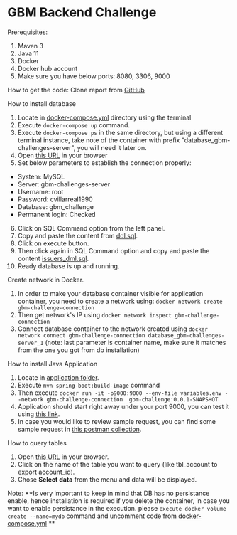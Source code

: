 # GBM Backend Challenge

Prerequisites:
1. Maven 3
2. Java 11
3. Docker
4. Docker hub account
5. Make sure you have below ports: 8080, 3306, 9000

How to get the code:
Clone report from [GitHub](https://github.com/cdavid16/gbm-challenge)

How to install database
1. Locate in [docker-compose.yml](src/main/resources/database) directory using the terminal
2. Execute `docker-compose up` command.
3. Execute `docker-compose ps` in the same directory, but using a different terminal instance, take note of the
container with prefix "database_gbm-challenges-server", you will need it later on.
5. Open [this URL](http://localhost:8080/) in your browser
6. Set below parameters to establish the connection properly:
- System: MySQL
- Server: gbm-challenges-server
- Username: root
- Password: cvillarreal1990
- Database: gbm_challenge
- Permanent login: Checked
6. Click on SQL Command option from the left panel.
7. Copy and paste the content from [ddl.sql](src/main/resources/database/ddl/ddl.sql).
8. Click on execute button.
9. Then click again in SQL Command option and copy and paste the content 
[issuers_dml.sql](src/main/resources/database/issuers_dml.sql).
10. Ready database is up and running.


Create network in Docker.
1. In order to make your database container visible for application container, you need to create a network using:
   `docker network create gbm-challenge-connection`
2. Then get network's IP using `docker network inspect gbm-challenge-connection`
3. Connect database container to the network created using
   `docker network connect gbm-challenge-connection database_gbm-challenges-server_1` 
(note: last parameter is container name, make sure it matches from the one you got from db installation)

How to install Java Application
1. Locate in [application folder](/).
2. Execute `mvn spring-boot:build-image` command
3. Then execute `docker run -it -p9000:9000 --env-file variables.env --network gbm-challenge-connection 
gbm-challenge:0.0.1-SNAPSHOT`
4. Application should start right away under your port 9000, you can test it using 
[this link](http://localhost:9000/api/swagger-ui/index.html).
5. In case you would like to review sample request, you can find some sample request in 
[this postman collection](src/main/resources/postman/GBM-Challenge.postman_collection.json).

How to query tables
1. Open [this URL](http://localhost:8080/) in your browser.
2. Click on the name of the table you want to query (like tbl_account to export account_id).
3. Chose **Select data** from the menu and data will be displayed.

Note:
**Is very important to keep in mind that DB has no persistance enable, hence installation 
is required if you delete the container, in case you want to enable persistance in the execution.
please `execute docker volume create --name=mydb` command and uncomment code from 
[docker-compose.yml](src/main/resources/database/docker-compose.yml) **